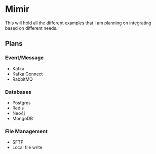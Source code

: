 # Mimir

This will hold all the different examples that I am planning on integrating based on different needs.

## Plans

### Event/Message

* Kafka
* Kafka Connect
* RabbitMQ

### Databases

* Postgres
* Redis
* Neo4j
* MongoDB

### File Management

* SFTP
* Local file write